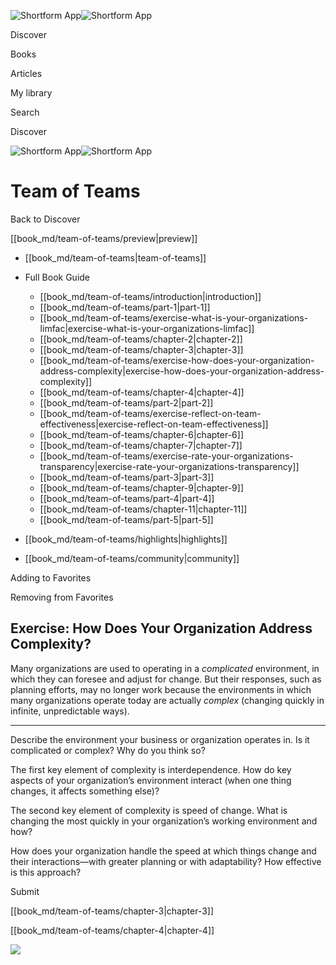 ![Shortform App](/img/logo.36a2399e.svg)![Shortform App](/img/logo-dark.70c1b072.svg)

Discover

Books

Articles

My library

Search

Discover

![Shortform App](/img/logo.36a2399e.svg)![Shortform App](/img/logo-dark.70c1b072.svg)

# Team of Teams

Back to Discover

[[book_md/team-of-teams/preview|preview]]

  * [[book_md/team-of-teams|team-of-teams]]
  * Full Book Guide

    * [[book_md/team-of-teams/introduction|introduction]]
    * [[book_md/team-of-teams/part-1|part-1]]
    * [[book_md/team-of-teams/exercise-what-is-your-organizations-limfac|exercise-what-is-your-organizations-limfac]]
    * [[book_md/team-of-teams/chapter-2|chapter-2]]
    * [[book_md/team-of-teams/chapter-3|chapter-3]]
    * [[book_md/team-of-teams/exercise-how-does-your-organization-address-complexity|exercise-how-does-your-organization-address-complexity]]
    * [[book_md/team-of-teams/chapter-4|chapter-4]]
    * [[book_md/team-of-teams/part-2|part-2]]
    * [[book_md/team-of-teams/exercise-reflect-on-team-effectiveness|exercise-reflect-on-team-effectiveness]]
    * [[book_md/team-of-teams/chapter-6|chapter-6]]
    * [[book_md/team-of-teams/chapter-7|chapter-7]]
    * [[book_md/team-of-teams/exercise-rate-your-organizations-transparency|exercise-rate-your-organizations-transparency]]
    * [[book_md/team-of-teams/part-3|part-3]]
    * [[book_md/team-of-teams/chapter-9|chapter-9]]
    * [[book_md/team-of-teams/part-4|part-4]]
    * [[book_md/team-of-teams/chapter-11|chapter-11]]
    * [[book_md/team-of-teams/part-5|part-5]]
  * [[book_md/team-of-teams/highlights|highlights]]
  * [[book_md/team-of-teams/community|community]]



Adding to Favorites 

Removing from Favorites 

## Exercise: How Does Your Organization Address Complexity?

Many organizations are used to operating in a _complicated_ environment, in which they can foresee and adjust for change. But their responses, such as planning efforts, may no longer work because the environments in which many organizations operate today are actually _complex_ (changing quickly in infinite, unpredictable ways).

* * *

Describe the environment your business or organization operates in. Is it complicated or complex? Why do you think so?

The first key element of complexity is interdependence. How do key aspects of your organization’s environment interact (when one thing changes, it affects something else)?

The second key element of complexity is speed of change. What is changing the most quickly in your organization’s working environment and how?

How does your organization handle the speed at which things change and their interactions—with greater planning or with adaptability? How effective is this approach?

Submit 

[[book_md/team-of-teams/chapter-3|chapter-3]]

[[book_md/team-of-teams/chapter-4|chapter-4]]

![](https://bat.bing.com/action/0?ti=56018282&Ver=2&mid=a1659dde-4d44-4d63-812c-1c72f813beb3&sid=f30c5e70639211ee87d33f0876d93783&vid=f30c9700639211eeb3a75d830392c94f&vids=0&msclkid=N&pi=0&lg=en-US&sw=800&sh=600&sc=24&nwd=1&tl=Shortform%20%7C%20Book&p=https%3A%2F%2Fwww.shortform.com%2Fapp%2Fbook%2Fteam-of-teams%2Fexercise-how-does-your-organization-address-complexity&r=&lt=550&evt=pageLoad&sv=1&rn=366505)
